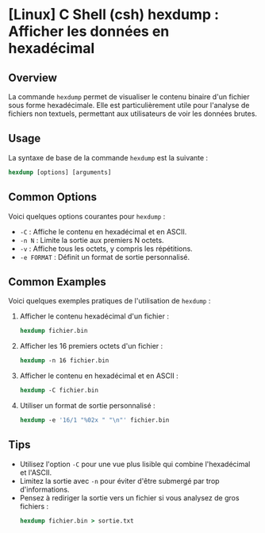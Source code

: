 # [Linux] C Shell (csh) hexdump : Afficher les données en hexadécimal

## Overview
La commande `hexdump` permet de visualiser le contenu binaire d'un fichier sous forme hexadécimale. Elle est particulièrement utile pour l'analyse de fichiers non textuels, permettant aux utilisateurs de voir les données brutes.

## Usage
La syntaxe de base de la commande `hexdump` est la suivante :

```csh
hexdump [options] [arguments]
```

## Common Options
Voici quelques options courantes pour `hexdump` :

- `-C` : Affiche le contenu en hexadécimal et en ASCII.
- `-n N` : Limite la sortie aux premiers N octets.
- `-v` : Affiche tous les octets, y compris les répétitions.
- `-e FORMAT` : Définit un format de sortie personnalisé.

## Common Examples
Voici quelques exemples pratiques de l'utilisation de `hexdump` :

1. Afficher le contenu hexadécimal d'un fichier :
   ```csh
   hexdump fichier.bin
   ```

2. Afficher les 16 premiers octets d'un fichier :
   ```csh
   hexdump -n 16 fichier.bin
   ```

3. Afficher le contenu en hexadécimal et en ASCII :
   ```csh
   hexdump -C fichier.bin
   ```

4. Utiliser un format de sortie personnalisé :
   ```csh
   hexdump -e '16/1 "%02x " "\n"' fichier.bin
   ```

## Tips
- Utilisez l'option `-C` pour une vue plus lisible qui combine l'hexadécimal et l'ASCII.
- Limitez la sortie avec `-n` pour éviter d'être submergé par trop d'informations.
- Pensez à rediriger la sortie vers un fichier si vous analysez de gros fichiers :
  ```csh
  hexdump fichier.bin > sortie.txt
  ```